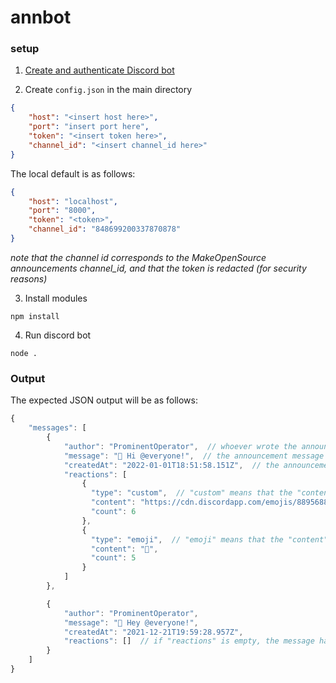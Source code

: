 # annbot

### setup
1. [Create and authenticate Discord
   bot](https://discord.com/developers/docs/topics/oauth2)

2. Create `config.json` in the main directory
```json
{
    "host": "<insert host here>",
    "port": "insert port here",
    "token": "<insert token here>",
    "channel_id": "<insert channel_id here>"
}
```

The local default is as follows:
```json
{
    "host": "localhost",
    "port": "8000",
    "token": "<token>",
    "channel_id": "848699200337870878"
}

```
*note that the channel id corresponds to the MakeOpenSource announcements
channel_id, and that the token is redacted (for security reasons)*

3. Install modules
```
npm install
```

4. Run discord bot
```
node .
```


### Output

The expected JSON output will be as follows:

```javascript
{
    "messages": [
        {
            "author": "ProminentOperator",  // whoever wrote the announcement
            "message": "🐙 Hi @everyone!",  // the announcement message
            "createdAt": "2022-01-01T18:51:58.151Z",  // the announcement post time
            "reactions": [
                {
                  "type": "custom",  // "custom" means that the "content" is a link to the image
                  "content": "https://cdn.discordapp.com/emojis/889568829796143155.png",
                  "count": 6
                },
                {
                  "type": "emoji",  // "emoji" means that the "content" is a utf-8 emoji
                  "content": "🎉",
                  "count": 5
                }
            ]
        },

        {
            "author": "ProminentOperator", 
            "message": "🦩 Hey @everyone!",
            "createdAt": "2021-12-21T19:59:28.957Z",
            "reactions": []  // if "reactions" is empty, the message had no reactions
        }
    ]
}
```
